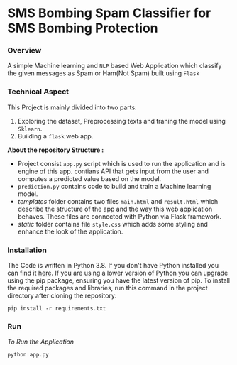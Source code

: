# SMS Bombing Spam Classifier for SMS Bombing Protection 

### Overview

A simple Machine learning and `NLP` based Web Application which classify the given messages as Spam or Ham(Not Spam) built using `Flask`

### Technical Aspect
 
 This Project is mainly divided into two parts:
 
 1. Exploring the dataset, Preprocessing texts and traning the model using `Sklearn`.
 2. Building a `flask` web app.

**About the repository Structure :**

- Project consist `app.py` script which is used to run the application and is engine of this app. contians API that gets input from the user and computes a predicted value based on the model.
- `prediction.py` contains code to build and train a Machine learning model.
- *templates* folder contains two files `main.html` and `result.html` which describe the structure of the app and the way this web application behaves. These files are connected with Python via Flask framework.  
- *static* folder contains file `style.css` which adds some styling and enhance the look of the application. 


### Installation

The Code is written in Python 3.8. If you don't have Python installed you can find it [here](https://www.python.org/downloads/). If you are using a lower version of Python you can upgrade using the pip package, ensuring you have the latest version of pip. To install the required packages and libraries, run this command in the project directory after cloning the repository:

```
pip install -r requirements.txt 
```


### Run 

*To Run the Application*

```
python app.py
```
